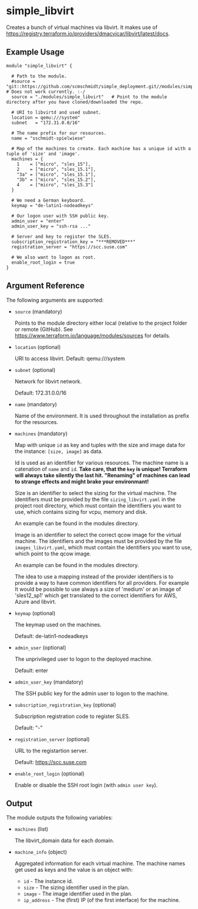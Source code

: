 # simple_libvirt

Creates a bunch of virtual machines via libvirt.
It makes use of https://registry.terraform.io/providers/dmacvicar/libvirt/latest/docs.


## Example Usage

```
module "simple_libvirt" {

  # Path to the module.
  #source = "git::https://github.com/scmschmidt/simple_deployment.git//modules/simple_libvirt" # Does not work currently. :-/
  source = "./modules/simple_libvirt"   # Point to the module directory after you have cloned/downloaded the repo.
  
  # URI to libvirtd and used subnet.
  location = qemu:///system"
  subnet   = "172.31.0.0/16"
  
  # The name prefix for our resources.
  name = "sschmidt-spielwiese"

  # Map of the machines to create. Each machine has a unique id with a tuple of 'size' and 'image'.
  machines = {
    1    = ["micro", "sles_15"],
    2    = ["micro", "sles_15.1"],
    "3a" = ["micro", "sles_15.1"],
    "3b" = ["micro", "sles_15.2"],
    4    = ["micro", "sles_15.3"]
  }

  # We need a German keyboard.
  keymap = "de-latin1-nodeadkeys"

  # Our logon user with SSH public key.
  admin_user = "enter"
  admin_user_key = "ssh-rsa ..." 

  # Server and key to register the SLES.
  subscription_registration_key = "***REMOVED***"
  registration_server = "https://scc.suse.com"

  # We also want to logon as root.
  enable_root_login = true
}
```

## Argument Reference

The following arguments are supported:

* `source` (mandatory) 

   Points to the module directory either local (relative to the project folder or remote (GitHub).
   See https://www.terraform.io/language/modules/sources for details.

* `location`  (optional)
  
  URI to access libvirt.
  Default:  qemu:///system
  
* `subnet`  (optional)

  Network for libvirt network.

  Default: 172.31.0.0/16

* `name` (mandatory)  

  Name of the environment. It is used throughout the installation as prefix for the resources.

* `machines` (mandatory)

  Map with unique `id` as key and tuples with the size and image data for the instance: `[size, image]` as data.

  Id is used as an identifier for various resources. The machine name is a catenation of `name` and `id`.
  **Take care, that the `key` is unique! Terraform will always take silently the last hit. "Renaming" of machines can lead to strange effects and might brake your environmant!**

  Size is an identifier to select the sizing for the virtual machine. 
  The identifiers must be provided by the file `sizing_libvirt.yaml` in the project root directory, which 
  must contain the identifiers you want to use, which contains sizing for vcpu, memory and disk.
  
  An example can be found in the modules directory.
  
  Image is an identifier to select the correct qcow image for the virtual machine.
  The identifiers and the images must be provided by the file `images_libvirt.yaml`, which 
  must contain the identifiers you want to use, which point to the qcow image.

  An example can be found in the modules directory.

  The idea to use a mapping instead of the provider identifiers is to provide a way to have common identifiers for all providers. 
  For example It would be possible to use always a size of 'medium' or an image  of 'sles12_sp1' which get translated
  to the correct identifiers for AWS, Azure and libvirt.  

* `keymap` (optional)

  The keymap used on the machines.

  Default: de-latin1-nodeadkeys

* `admin_user` (optional)

  The unprivileged user to logon to the deployed machine.
   
  Default: enter 

* `admin_user_key` (mandatory)
   
  The SSH public key for the admin user to logon to the machine.

* `subscription_registration_key` (optional)
   
  Subscription registration code to register SLES.
  
  Default: "-"
  
* `registration_server` (optional)

  URL to the registartion server.
   
  Default:      https://scc.suse.com
   
* `enable_root_login` (optional)

  Enable or disable the SSH root login (with `admin user key`).


## Output

The module outputs the following variables:

* `machines` (list)

  The libvirt_domain data for each domain.

* `machine_info` (object)

  Aggregated information for each virtual machine.
  The machine names get used as keys and the value is an object with:
   
  * `id` - The instance id.
  * `size` - The sizing identifier used in the plan.
  * `image` - The image identifier used in the plan.
  * `ip_address` - The (first) IP (of the first interface) for the machine.
